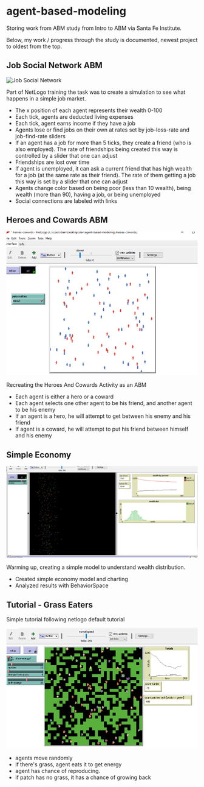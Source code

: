 # agent-based-modeling
Storing work from ABM study from Intro to ABM via Santa Fe Institute.

Below, my work / progress through the study is documented, newest project to oldest from the top.


## Job Social Network ABM

![Job Social Network ](./job-social-network/job-social-network.jpg)

Part of NetLogo training the task was to create a simulation to see what happens in a simple job market.

* The x position of each agent represents their wealth 0-100
* Each tick, agents are deducted living expenses
* Each tick, agent earns income if they have a job
* Agents lose or find jobs on their own at rates set by job-loss-rate and job-find-rate sliders
* If an agent has a job for more than 5 ticks, they create a friend (who is also employed). The rate of friendships being created this way is controlled by a slider that one can adjust
* Friendships are lost over time
* If agent is unemployed, it can ask a current friend that has high wealth for a job (at the same rate as their friend). The rate of them getting a job this way is set by a slider that one can adjust
* Agents change color based on being poor (less than 10 wealth), being wealth (more than 90), having a job, or being unemployed
* Social connections are labeled with links


## Heroes and Cowards ABM

![Heroes and Cowards ](./heroes-cowards/heroes-cowards.png)

Recreating the Heroes And Cowards Activity as an ABM

* Each agent is either a hero or a coward
* Each agent selects one other agent to be his friend, and another agent to be his enemy
* If an agent is a hero, he will attempt to get between his enemy and his friend
* If agent is a coward, he will attempt to put his friend between himself and his enemy


## Simple Economy

![Simple Economy](./simple-economy/simple-economy.png)

Warming up, creating a simple model to understand wealth distribution.

* Created simple economy model and charting
* Analyzed results with BehaviorSpace



## Tutorial - Grass Eaters

Simple tutorial following netlogo default tutorial

![Grass Eaters](./grass-eaters/grass-eaters.png)

* agents move randomly
* if there's grass, agent eats it to get energy
* agent has chance of reproducing.
* if patch has no grass, it has a chance of growing back
